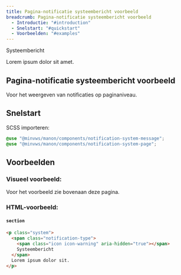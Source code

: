 ```yaml
---
title: Pagina-notificatie systeembericht voorbeeld
breadcrumb: Pagina-notificatie systeembericht voorbeeld
  - Introductie: "#introduction"
  - Snelstart: "#quickstart"
  - Voorbeelden: "#examples"
---
```


<section class="system">
  <div>
    <span class="notification-type">
      <span class="icon icon-warning" aria-hidden="true"></span>
      Systeembericht
    </span>
    <p>Lorem ipsum dolor sit amet.</p>
  </div>
</section>

<h2 id="introduction">Pagina-notificatie systeembericht voorbeeld</h2>

Voor het weergeven van notificaties op paginaniveau.

<h2 id="quickstart">Snelstart</h2>

SCSS importeren:

```scss
@use "@minvws/manon/components/notification-system-message";
@use "@minvws/manon/components/notification-system-page";
```

<h2 id="examples">Voorbeelden</h2>

### Visueel voorbeeld:

Voor het voorbeeld zie bovenaan deze pagina.

### HTML-voorbeeld:

#### `section`

```html
<p class="system">
  <span class="notification-type">
    <span class="icon icon-warning" aria-hidden="true"></span>
    Systeembericht
  </span>
  Lorem ipsum dolor sit.
</p>
```
